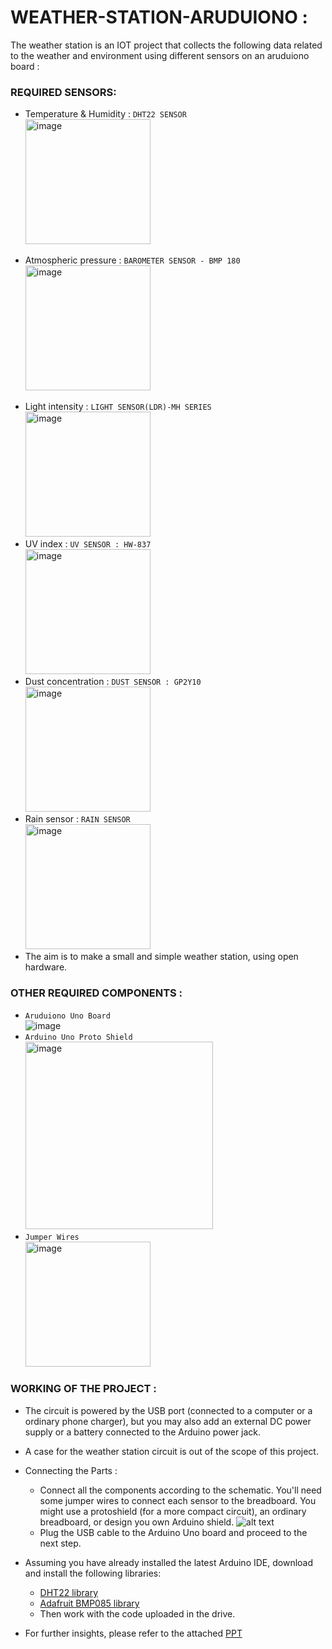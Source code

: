 # WEATHER-STATION-ARUDUIONO :

The weather station is an IOT project that collects the following data related to the weather and environment using different sensors on an aruduiono board :

### REQUIRED SENSORS:
- Temperature & Humidity : ```DHT22 SENSOR```<br><img src="https://hackster.imgix.net/uploads/attachments/194717/FGRE2J4IOXJ1IHX.LARGE.jpg?auto=compress%2Cformat&w=740&h=555&fit=max" alt="image" width="200"/>
<!-- ![image](https://hackster.imgix.net/uploads/attachments/194717/FGRE2J4IOXJ1IHX.LARGE.jpg?auto=compress%2Cformat&w=740&h=555&fit=max) -->
- Atmospheric pressure : `BAROMETER SENSOR - BMP 180`<br><img src="https://m.media-amazon.com/images/I/51ZHs-WXUML._SY450_.jpg" alt="image" width="200"/>
<!-- ![image](https://m.media-amazon.com/images/I/51ZHs-WXUML._SY450_.jpg) -->
- Light intensity : ```LIGHT SENSOR(LDR)-MH SERIES```<br><img src="https://hackster.imgix.net/uploads/attachments/194714/F4KSMWIIOXJ1IEK.LARGE.jpg?auto=compress%2Cformat&w=740&h=555&fit=max" alt="image" width="200"/>
- UV index : ```UV SENSOR : HW-837```<br><img src="https://robu.in/wp-content/uploads/2020/02/edit-462x462.jpg" alt="image" width="200"/>
- Dust concentration : ```DUST SENSOR : GP2Y10```<br><img src="https://robu.in/wp-content/uploads/2017/04/GP2Y1014AU0F-Compact-Optical-font-b-Dust-b-font-Sensor-Compatible-GP2Y1010AU0F-GP2Y1010AUOF-Smoke-font-b-Particle.jpg" alt="image" width="200"/>
- Rain sensor : ```RAIN SENSOR```<br><img src="https://cdn.shopify.com/s/files/1/0559/1970/6265/products/71wjp-s2kml._sl1000_540x.jpg?v=1670581013" alt="image" width="200"/><br>
- The aim is to make a small and simple weather station, using open hardware.

### OTHER REQUIRED COMPONENTS :
- ```Aruduiono Uno Board```<br><img src="https://robosynckits.in/wp-content/uploads/2020/12/arduino-uno-r3-pic3.jpg" alt="image"/>
- ```Arduino Uno Proto Shield```<br><img src="https://m.media-amazon.com/images/I/618RJG9qLxL._SL1000_.jpg" alt="image" width="300"/>
- ```Jumper Wires```<br><img src="https://www.flyrobo.in/image/cache/catalog/product/20cm-male-to-female-jumper-cable-wire-for-arduino-10pcs-600x600.jpg" alt="image" width="200"/><br>

### WORKING OF THE PROJECT :
- The circuit is powered by the USB port (connected to a computer or a ordinary phone charger), but you may also add an external DC power supply or a battery connected to the Arduino power jack.
- A case for the weather station circuit is out of the scope of this project.
- Connecting the Parts : 
  - Connect all the components according to the schematic. You'll need some jumper wires to connect each sensor to the breadboard. You might use a protoshield (for a more compact circuit), an ordinary breadboard, or design you own Arduino shield.
    ![alt text](https://hackster.imgix.net/uploads/attachments/194721/FUZK0IKIOYPYQ2V.LARGE.jpg?auto=compress%2Cformat&w=740&h=555&fit=max)
  - Plug the USB cable to the Arduino Uno board and proceed to the next step.
  
- Assuming you have already installed the latest Arduino IDE, download and install the following libraries:
  - [DHT22 library](https://github.com/adafruit/DHT-sensor-library)
  - [Adafruit BMP085 library](https://github.com/adafruit/Adafruit-BMP085-Library)
  - Then work with the code uploaded in the drive.

- For further insights, please refer to the attached [PPT](https://github.com/smsraj2001/WEATHER-STATION-ARUDUIONO/blob/main/SENSORS_BOARD_DESCRIPTION.pdf)
